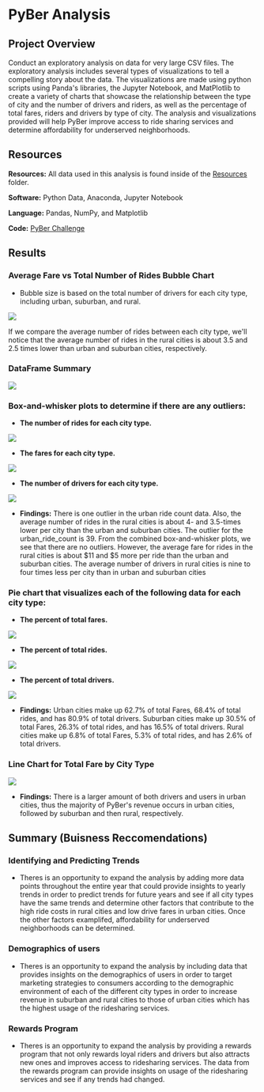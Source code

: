 # PyBer Analysis

## Project Overview

Conduct an exploratory analysis on data for very large CSV files. The exploratory analysis includes several types of visualizations to tell a compelling story about the data. The visualizations are made using python scripts using Panda's libraries, the Jupyter Notebook, and MatPlotlib to create a variety of charts that showcase the relationship between the type of city and the number of drivers and riders, as well as the percentage of total fares, riders and drivers by type of city. The analysis and visualizations provided will help PyBer improve access to ride sharing services and determine affordability for underserved neighborhoods.

## Resources
**Resources:** All data used in this analysis is found inside of the [Resources](https://github.com/pfrivas/PyBer_Analysis/tree/main/Resources) folder.

**Software:** Python Data, Anaconda, Jupyter Notebook

**Language:** Pandas, NumPy, and Matplotlib

**Code:** [PyBer Challenge](https://github.com/pfrivas/PyBer_Analysis/blob/main/PyBer_Challenge.ipynb)

## Results

### Average Fare vs Total Number of Rides Bubble Chart
- Bubble size is based on the total number of drivers for each city type, including urban, suburban, and rural.
<img src = https://github.com/pfrivas/PyBer_Analysis/blob/main/Analysis/Fig1.png>

If we compare the average number of rides between each city type, we'll notice that the average number of rides in the rural cities is about 3.5 and 2.5 times lower than urban and suburban cities, respectively.

### DataFrame Summary
<img src = https://github.com/pfrivas/PyBer_Analysis/blob/main/Analysis/PyBer_Summary_DataFrame.png>

### Box-and-whisker plots to determine if there are any outliers:
- **The number of rides for each city type.**
<img src = https://github.com/pfrivas/PyBer_Analysis/blob/main/Analysis/Fig2.png>

- **The fares for each city type.**
<img src = https://github.com/pfrivas/PyBer_Analysis/blob/main/Analysis/Fig3.png>

- **The number of drivers for each city type.**
<img src = https://github.com/pfrivas/PyBer_Analysis/blob/main/Analysis/Fig4.png>

- **Findings:**
There is one outlier in the urban ride count data. Also, the average number of rides in the rural cities is about 4- and 3.5-times lower per city than the urban and suburban cities. The outlier for the urban_ride_count is 39. From the combined box-and-whisker plots, we see that there are no outliers. However, the average fare for rides in the rural cities is about $11 and $5 more per ride than the urban and suburban cities. The average number of drivers in rural cities is nine to four times less per city than in urban and suburban cities

### Pie chart that visualizes each of the following data for each city type:
- **The percent of total fares.**
<img src = https://github.com/pfrivas/PyBer_Analysis/blob/main/Analysis/Fig5.png>

- **The percent of total rides.**
<img src = https://github.com/pfrivas/PyBer_Analysis/blob/main/Analysis/Fig6.png>

- **The percent of total drivers.**
<img src = https://github.com/pfrivas/PyBer_Analysis/blob/main/Analysis/Fig7.png>

- **Findings:**
Urban cities make up 62.7% of total Fares, 68.4% of total rides, and has 80.9% of total drivers.
Suburban cities make up 30.5% of total Fares, 26.3% of total rides, and has 16.5% of total drivers.
Rural cities make up 6.8% of total Fares, 5.3% of total rides, and has 2.6% of total drivers.

### Line Chart for Total Fare by City Type 
<img src = https://github.com/pfrivas/PyBer_Analysis/blob/main/Analysis/Pyber_fare_summary.png>

- **Findings:**
There is a larger amount of both drivers and users in urban cities, thus the majority of PyBer's revenue occurs in urban cities, followed by suburban and then rural, respectively.

## Summary (Buisness Reccomendations) 

### Identifying and Predicting Trends
- Theres is an opportunity to expand the analysis by adding more data points throughout the entire year that could provide insights to yearly trends in order to predict trends for future years and see if all city types have the same trends and determine other factors that contribute to the high ride costs in rural  cities and low drive fares in urban cities. Once the other factors examplifed, affordability for underserved neighborhoods can be determined.

### Demographics of users
- Theres is an opportunity to expand the analysis by including data that provides insights on the demographics of users in order to target marketing strategies to consumers according to the demographic environment of each of the different city types in order to increase revenue in suburban and rural cities to those of urban cities which has the highest usage of the ridesharing services.

### Rewards Program
- Theres is an opportunity to expand the analysis by providing a rewards program that not only rewards loyal riders and drivers but also attracts new ones and improves access to ridesharing services. The data from the rewards program can provide insights on usage of the ridesharing services and see if any trends had changed.
